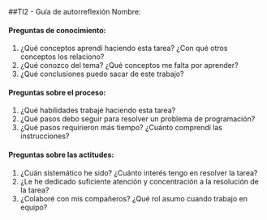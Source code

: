 ##TI2 - Guía de autorreflexión
Nombre:

#### Preguntas de conocimiento:
1. ¿Qué conceptos aprendí haciendo esta tarea? ¿Con qué otros conceptos los relaciono? 
2. ¿Qué conozco del tema? ¿Qué conceptos me falta por aprender?
3. ¿Qué conclusiones puedo sacar de este trabajo? 

#### Preguntas sobre el proceso:
1. ¿Qué habilidades trabajé haciendo esta tarea?
2. ¿Qué pasos debo seguir para resolver un problema de programación?
3. ¿Qué pasos requirieron más tiempo? ¿Cuánto comprendí las instrucciones?

#### Preguntas sobre las actitudes:
1. ¿Cuán sistemático he sido? ¿Cuánto interés tengo en resolver la tarea?
2. ¿Le he dedicado suficiente atención y concentración a la resolución de la tarea? 
3. ¿Colaboré con mis compañeros? ¿Qué rol asumo cuando trabajo en equipo?